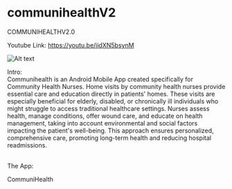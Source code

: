 # communihealthV2
COMMUNIHEALTHV2.0

Youtube Link: https://youtu.be/jidXN5bsynM

![Alt text](https://github.com/emanlapaz/communihealthV2/assets/96552779/4683f2f4-6774-4393-9621-7f6d4c5adf94)

Intro:
<br>
 Communihealth is an Android Mobile App created specifically for Community Health Nurses. Home visits by community health nurses provide essential care and education directly in patients' homes. These visits are especially beneficial for elderly, disabled, or chronically ill individuals who might struggle to access traditional healthcare settings. Nurses assess health, manage conditions, offer wound care, and educate on health management, taking into account environmental and social factors impacting the patient's well-being. This approach ensures personalized, comprehensive care, promoting long-term health and reducing hospital readmissions. 

<br>
The App:

CommuniHealth


 
 
